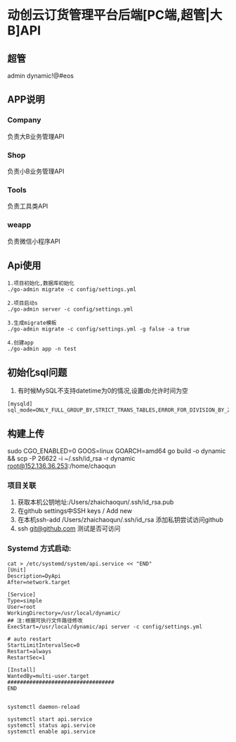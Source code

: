 # 动创云订货管理平台后端[PC端,超管|大B]API
## 超管
admin
dynamic!@#eos

## APP说明
### Company
负责大B业务管理API
### Shop
负责小B业务管理API
### Tools
负责工具类API
### weapp
负责微信小程序API

## Api使用
```shell
1.项目初始化,数据库初始化
./go-admin migrate -c config/settings.yml

2.项目启动s
./go-admin server -c config/settings.yml

3.生成migrate模板
./go-admin migrate -c config/settings.yml -g false -a true

4.创建app
./go-admin app -n test

```
## 初始化sql问题
1. 有时候MySQL不支持datetime为0的情况,设置db允许时间为空
```shell
[mysqld]
sql_mode=ONLY_FULL_GROUP_BY,STRICT_TRANS_TABLES,ERROR_FOR_DIVISION_BY_ZERO,NO_ENGINE_SUBSTITUTION

```
## 构建上传
sudo CGO_ENABLED=0 GOOS=linux GOARCH=amd64 go build -o dynamic  && scp -P 26622 -i ~/.ssh/id_rsa -r dynamic root@152.136.36.253:/home/chaoqun

### 项目关联
1. 获取本机公钥地址:/Users/zhaichaoqun/.ssh/id_rsa.pub
2. 在github settings中SSH keys / Add new
3. 在本机ssh-add /Users/zhaichaoqun/.ssh/id_rsa 添加私钥尝试访问github
4.  ssh git@github.com 测试是否可访问
### Systemd 方式启动:
```shell
cat > /etc/systemd/system/api.service << "END"
[Unit]
Description=DyApi
After=network.target

[Service]
Type=simple
User=root
WorkingDirectory=/usr/local/dynamic/
## 注:根据可执行文件路径修改
ExecStart=/usr/local/dynamic/api server -c config/settings.yml

# auto restart
StartLimitIntervalSec=0
Restart=always
RestartSec=1

[Install]
WantedBy=multi-user.target
##################################
END


systemctl daemon-reload

systemctl start api.service
systemctl status api.service
systemctl enable api.service

```
